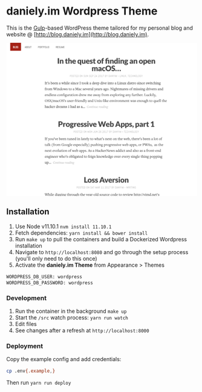 # daniely.im Wordpress Theme

This is the [Gulp](https://github.com/gulpjs/gulp)-based WordPress theme tailored for my personal blog and website @ [http://blog.daniely.im](http://blog.daniely.im).

<img src="https://github.com/danyim/yimd/raw/master/screenshot.png" align="center" />

## Installation

1.  Use Node v11.10.1 `nvm install 11.10.1`
1.  Fetch dependencies: `yarn install && bower install`
1.  Run `make up` to pull the containers and build a Dockerized Wordpress installation
1.  Navigate to `http://localhost:8080` and go through the setup process (you'll only need to do this once)
1.  Activate the **daniely.im Theme** from Appearance > Themes

```
WORDPRESS_DB_USER: wordpress
WORDPRESS_DB_PASSWORD: wordpress
```

### Development

1.  Run the container in the background `make up`
1.  Start the `/src` watch process: `yarn run watch`
1.  Edit files
1.  See changes after a refresh at `http://localhost:8000`

### Deployment

Copy the example config and add credentials:

```bash
cp .env{.example,}
```

Then run `yarn run deploy`

